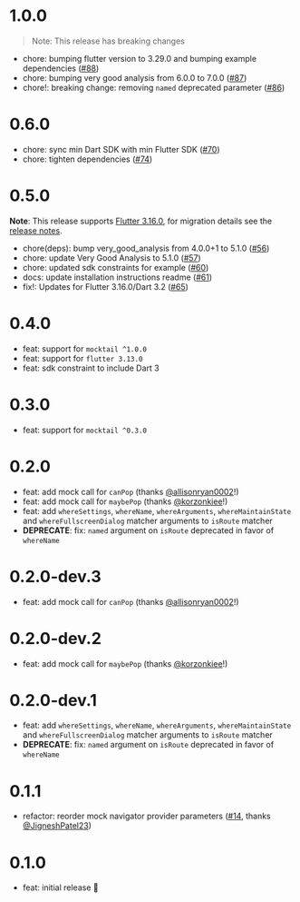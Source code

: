 # 1.0.0

> Note: This release has breaking changes

- chore: bumping flutter version to 3.29.0 and bumping example dependencies ([#88](https://github.com/VeryGoodOpenSource/mockingjay/pull/88))
- chore: bumping very good analysis from 6.0.0 to 7.0.0 ([#87](https://github.com/VeryGoodOpenSource/mockingjay/pull/87))
- chore!: breaking change: removing `named` deprecated parameter ([#86](https://github.com/VeryGoodOpenSource/mockingjay/pull/86))

# 0.6.0 

- chore: sync min Dart SDK with min Flutter SDK ([#70](https://github.com/VeryGoodOpenSource/mockingjay/pull/70))
- chore: tighten dependencies ([#74](https://github.com/VeryGoodOpenSource/mockingjay/pull/74))

# 0.5.0

**Note**: This release supports [Flutter 3.16.0](https://docs.flutter.dev/release/release-notes/release-notes-3.16.0), for migration details see the [release notes](https://github.com/VeryGoodOpenSource/mockingjay/releases/tag/v0.5.0).

- chore(deps): bump very_good_analysis from 4.0.0+1 to 5.1.0 ([#56](https://github.com/VeryGoodOpenSource/mockingjay/pull/56))
- chore: update Very Good Analysis to 5.1.0 ([#57](https://github.com/VeryGoodOpenSource/mockingjay/pull/57))
- chore: updated sdk constraints for example ([#60](https://github.com/VeryGoodOpenSource/mockingjay/pull/60))
- docs: update installation instructions readme ([#61](https://github.com/VeryGoodOpenSource/mockingjay/pull/61))
- fix!: Updates for Flutter 3.16.0/Dart 3.2 ([#65](https://github.com/VeryGoodOpenSource/mockingjay/pull/65))

# 0.4.0

- feat: support for `mocktail ^1.0.0`
- feat: support for `flutter 3.13.0`
- feat: sdk constraint to include Dart 3

# 0.3.0

- feat: support for `mocktail ^0.3.0`

# 0.2.0

- feat: add mock call for `canPop` (thanks [@allisonryan0002](https://github.com/allisonryan0002)!)
- feat: add mock call for `maybePop` (thanks [@korzonkiee](https://github.com/korzonkiee)!)
- feat: add `whereSettings`, `whereName`, `whereArguments`, `whereMaintainState` and `whereFullscreenDialog` matcher arguments to `isRoute` matcher
- **DEPRECATE**: fix: `named` argument on `isRoute` deprecated in favor of `whereName`

# 0.2.0-dev.3

- feat: add mock call for `canPop` (thanks [@allisonryan0002](https://github.com/allisonryan0002)!)

# 0.2.0-dev.2

- feat: add mock call for `maybePop` (thanks [@korzonkiee](https://github.com/korzonkiee)!)

# 0.2.0-dev.1

- feat: add `whereSettings`, `whereName`, `whereArguments`, `whereMaintainState` and `whereFullscreenDialog` matcher arguments to `isRoute` matcher
- **DEPRECATE**: fix: `named` argument on `isRoute` deprecated in favor of `whereName`

# 0.1.1

- refactor: reorder mock navigator provider parameters ([#14](https://github.com/VeryGoodOpenSource/mockingjay/pull/14), thanks [@JigneshPatel23](https://github.com/JigneshPatel23))

# 0.1.0

- feat: initial release 🎉

